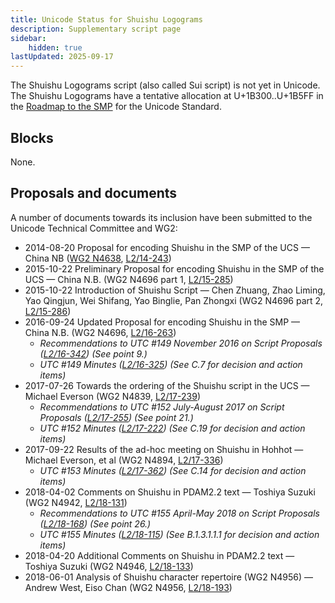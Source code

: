 ```yaml
---
title: Unicode Status for Shuishu Logograms
description: Supplementary script page
sidebar:
    hidden: true
lastUpdated: 2025-09-17
---
```


The Shuishu Logograms script (also called Sui script) is not yet in Unicode. The Shuishu Logograms have a tentative allocation at U+1B300..U+1B5FF  in the [Roadmap to the SMP](http://www.unicode.org/roadmaps/smp/) for the Unicode Standard.

## Blocks

None.

## Proposals and documents

A number of documents towards its inclusion have been submitted to the Unicode Technical Committee and WG2:
- 2014-08-20 Proposal for encoding Shuishu in the SMP of the UCS — China NB ([WG2 N4638](https://www.unicode.org/wg2/docs/n4638.pdf), [L2/14-243](http://www.unicode.org/cgi-bin/GetMatchingDocs.pl?L2/14-243))
- 2015-10-22 Preliminary Proposal for encoding Shuishu in the SMP of the UCS — China N.B. (WG2 N4696 part 1, [L2/15-285](http://www.unicode.org/cgi-bin/GetMatchingDocs.pl?L2/15-285))
- 2015-10-22 Introduction of Shuishu Script — Chen Zhuang, Zhao Liming, Yao Qingjun, Wei Shifang, Yao Binglie, Pan Zhongxi (WG2 N4696 part 2, [L2/15-286](http://www.unicode.org/cgi-bin/GetMatchingDocs.pl?L2/15-286))
- 2016-09-24 Updated Proposal for encoding Shuishu in the SMP — China N.B. (WG2 N4696, [L2/16-263](http://www.unicode.org/cgi-bin/GetMatchingDocs.pl?L2/16-263))
  - _Recommendations to UTC #149 November 2016 on Script Proposals ([L2/16-342](http://www.unicode.org/L2/L2016/16342-script-ad-hoc.pdf)) (See point 9.)_
  - _UTC #149 Minutes ([L2/16-325](http://www.unicode.org/L2/L2016/16325.htm)) (See C.7 for decision and action items)_
- 2017-07-26 Towards the ordering of the Shuishu script in the UCS — Michael Everson (WG2 N4839, [L2/17-239](http://www.unicode.org/cgi-bin/GetMatchingDocs.pl?L2/17-239))
  - _Recommendations to UTC #152 July-August 2017 on Script Proposals ([L2/17-255](http://www.unicode.org/cgi-bin/GetMatchingDocs.pl?L2/17-255)) (See point 21.)_
  - _UTC #152 Minutes ([L2/17-222](http://www.unicode.org/L2/L2017/17222.htm)) (See C.19 for decision and action items)_
- 2017-09-22 Results of the ad-hoc meeting on Shuishu in Hohhot — Michael Everson, et al (WG2 N4894, [L2/17-336](http://www.unicode.org/cgi-bin/GetMatchingDocs.pl?L2/17-336))
  - _UTC #153 Minutes ([L2/17-362](http://www.unicode.org/L2/L2017/17362.htm)) (See C.14 for decision and action items)_
- 2018-04-02 Comments on Shuishu in PDAM2.2 text — Toshiya Suzuki (WG2 N4942, [L2/18-131](http://www.unicode.org/cgi-bin/GetMatchingDocs.pl?L2/18-131))
  - _Recommendations to UTC #155 April-May 2018 on Script Proposals ([L2/18-168](http://www.unicode.org/L2/L2018/18168-script-rec.pdf)) (See point 26.)_
  - _UTC #155 Minutes ([L2/18-115](http://www.unicode.org/L2/L2018/18115.htm)) (See B.1.3.1.1.1 for decision and action items)_
- 2018-04-20 Additional Comments on Shuishu in PDAM2.2 text — Toshiya Suzuki (WG2 N4946, [L2/18-133](http://www.unicode.org/cgi-bin/GetMatchingDocs.pl?L2/18-133))
- 2018-06-01 Analysis of Shuishu character repertoire (WG2 N4956) — Andrew West, Eiso Chan (WG2 N4956, [L2/18-193](http://www.unicode.org/cgi-bin/GetMatchingDocs.pl?L2/18-193))
